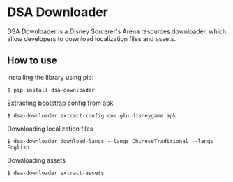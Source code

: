 # DSA Downloader

DSA Downloader is a Disney Sorcerer's Arena resources downloader, 
which allow developers to download localization files and assets.

## How to use
Installing the library using pip:

```
$ pip install dsa-downloader
```

Extracting bootstrap config from apk

```
$ dsa-downloader extract-config com.glu.disneygame.apk
```

Downloading localization files

```
$ dsa-downloader download-langs --langs ChineseTraditional --langs English
```

Downloading assets

```
$ dsa-downloader extract-assets 
```

